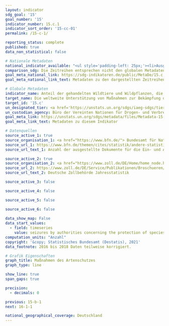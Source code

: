 ```yaml
---
layout: indicator    
sdg_goal: '15'    
goal_number: '15'    
indicator_number: 15.c.1    
indicator_sort_order: '15-cc-01'    
permalink: /15-c-1/    

reporting_status: complete    
published: true    
data_non_statistical: false    

# Nationale Metadaten    
national_indicator_available: "<ul style='padding-left: 25px;'><li>Ausgestellte Dokumente für die Ein- und Ausfuhr von geschützten Arten</li> <li> Beschlagnahmungen durch Behörden im Rahmen des Artenschutzes</li></ul>"    
comparison_sdg: Die Zeitreihen entsprechen nicht den globalen Metadaten, bieten aber zusätzliche Informationen.    
goal_meta_national_link: https://sdg-indikatoren.de/public/MetaDe/15.c.1.pdf    
goal_meta_national_link_text: Metadaten zu den dargestellten Zeitreihen    

# Globale Metadaten    
indicator_name: Anteil der gehandelten Wildtiere und Wildpflanzen, die aus Wilderei oder illegalem Handel stammen    
target_name: Die weltweite Unterstützung von Maßnahmen zur Bekämpfung der Wilderei und des Handels mit geschützten Arten verstärken, unter anderem durch die Stärkung der Fähigkeit lokaler Gemeinwesen, Möglichkeiten einer nachhaltigen Existenzsicherung zu nutzen    
target_id: '15.c'    
un_designated_tier: <a href='https://unstats.un.org/sdgs/iaeg-sdgs/tier-classification/' title='Klicken Sie hier um weitere Informationen zur UN-Tier-Klassifikation zu erhalten.'  target='_blank'>Tier II</a>    
un_custodian_agency: Büro der Vereinten Nationen für Drogen- und Verbrechensbekämpfung (UNODC)<br>Übereinkommen über den internationalen Handel mit gefährdeten Arten freilebender Tiere und Pflanzen (CITES)    
goal_meta_link: https://unstats.un.org/sdgs/metadata/files/Metadata-15-0c-01.pdf    
goal_meta_link_text: Metadaten zu diesem Indikator        

# Datenquellen
source_active_1: true
source_organisation_1: <a href="https://www.bfn.de/"> Bundesamt für Naturschutz (BfN) </a>
source_url_1: https://www.bfn.de/themen/cites/statistik/andere-statistiken/details-nicht-im-menue/bundesbehoerden-anzahl-dokumente.html
source_url_text_1: Anzahl der ausgestellte Dokumente für die Ein- und Ausfuhr von geschützten Arten

source_active_2: true
source_organisation_2: <a href="https://www.zoll.de/DE/Home/home_node.html;jsessionid=BB39D838C179FDA092FA3FB2828C07FA.live4411"> Generalzolldirektion </a>
source_url_2: https://www.zoll.de/DE/Service/Publikationen/Broschueren/broschueren_node.html
source_url_text_2: Deutsche Zollbehörde Jahresstatistik

source_active_3: false

source_active_4: false

source_active_5: false

source_active_6: false
    
data_show_map: False    
data_start_values: 
  - field: timeseries
    value: seizures by authorities concerning the protection of species (number)    
computation_units: "Anzahl"    
copyright: '&copy; Statistisches Bundesamt (Destatis), 2021'    
data_footnote: 2016 bis 2018 Daten teilweise korrigiert.    

# Grafik Eigenschaften    
graph_title: Maßnahmen des Artenschutzes    
graph_type: line    

show_line: true
span_gaps: true

precision:
  - decimals: 0    

previous: 15-b-1    
next: 16-1-1    

national_geographical_coverage: Deutschland    
---
```


<span></span>